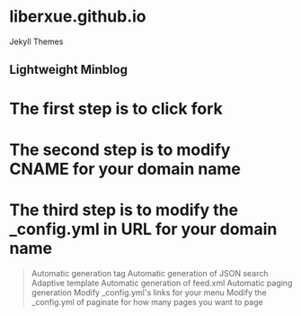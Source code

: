 # liberxue.github.io
Jekyll Themes

## Lightweight Minblog

# The first step is to click fork
# The second step is to modify CNAME for your domain name
# The third step is to modify the _config.yml in URL for your domain name

> Automatic generation tag
Automatic generation of JSON search
Adaptive template
Automatic generation of feed.xml
Automatic paging generation
Modify _config.yml's links for your menu
Modify the _config.yml of paginate for how many pages you want to page
